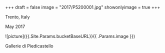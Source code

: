 +++
draft = false
image = "2017/P5200001.jpg"
showonlyimage = true
+++

Trento, Italy

May 2017
<!--more-->
![picture]({{.Site.Params.bucketBaseURL}}{{ .Params.image }})

Gallerie di Piedicastello
